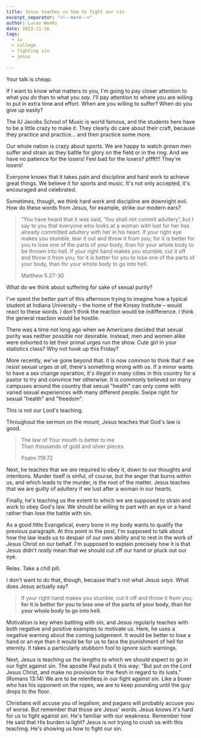 ```yaml
---
title: Jesus teaches us how to fight our sin
excerpt_separator: "<!--more-->"
author: Lucas Weeks
date: 2023-11-16
tags:
  - iu
  - college
  - fighting sin
  - jesus
  
---
```


Your talk is cheap. 

If I want to know what matters to you, I'm going to pay closer attention to what you *do* than to what you *say*. I'll pay attention to where you are willing to put in extra time and effort. When are you willing to suffer? When do you give up easily?

<!--more-->

The IU Jacobs School of Music is world famous, and the students here have to be a little crazy to make it. They clearly do care about their craft, because they practice and practice... and then practice some more.

Our whole nation is crazy about sports. We are happy to watch grown men suffer and strain as they battle for glory on the field or in the ring. And we have no patience for the losers! Feel bad for the losers? pffft!!! They're losers!

Everyone knows that it takes pain and discipline and hard work to achieve great things. We believe it for sports and music. It's not only accepted, it's encouraged and celebrated.

Sometimes, though, we think hard work and discipline are downright evil. How do these words from Jesus, for example, strike our modern ears?

> “You have heard that it was said, ‘You shall not commit adultery’; but I say to you that everyone who looks at a woman with lust for her has already committed adultery with her in his heart. If your right eye makes you stumble, tear it out and throw it from you; for it is better for you to lose one of the parts of your body, than for your whole body to be thrown into hell. If your right hand makes you stumble, cut it off and throw it from you; for it is better for you to lose one of the parts of your body, than for your whole body to go into hell. 
> 
> Matthew 5:27-30

What do we think about suffering for sake of sexual purity?

I've spent the better part of this afternoon trying to imagine how a typical student at Indiana University – the home of the Kinsey Institute – would react to these words. I don't think the reaction would be indifference. I think the general reaction would be hostile.

There was a time not long ago when we Americans decided that sexual purity was neither possible nor desirable. Instead, men and women alike were exhorted to let their primal urges run the show. Cute girl in your statistics class? Why not hook up this Friday?

More recently, we've gone beyond that. It is now common to think that if we resist sexual urges *at all*, there's something wrong with us. If a minor wants to have a sex change operation, it's *illegal* in many cities in this country for a pastor to try and convince her otherwise. It is commonly believed on many campuses around the country that sexual "health" can only come with varied sexual experiences with many different people. Swipe right for sexual "health" and "freedom".

This is not our Lord's teaching.

Throughout the sermon on the mount, Jesus teaches that God's law is good.

> The law of Your mouth is better to me    
> Than thousands of gold and silver pieces.
> 
> Psalm 119:72

Next, he teaches that we *are* required to obey it, down to our thoughts and intentions. Murder itself is sinful, of course, but the anger that burns within us, and which leads to the murder, is the root of the matter. Jesus teaches that we are guilty of adultery if we lust after a woman in our hearts.

Finally, he's teaching us the extent to which we are supposed to strain and work to obey God's law. We should be willing to part with an eye or a hand rather than lose the battle with sin.

As a good little Evangelical, every bone in my body wants to qualify the previous paragraph. At this point in the post, I'm supposed to talk about how the law leads us to despair of our own ability and to rest in the work of Jesus Christ on our behalf. I'm supposed to explain precisely how it is that Jesus didn't *really* mean that we should cut off our hand or pluck out our eye. 

Relax. Take a chill pill.

I don't want to do that, though, because that's not what Jesus *says*. What does Jesus actually say?

> If your right hand makes you stumble, cut it off and throw it from you; **for it is better for you to lose one of the parts of your body, than for your whole body to go into hell.**

Motivation is key when battling with sin, and Jesus regularly teaches with both negative and positive examples to motivate us. Here, he uses a negative warning about the coming judgement. It would be better to lose a hand or an eye than it would be for us to face the punishment of hell for eternity. It takes a particularly stubborn fool to ignore such warnings.

Next, Jesus is teaching us the lengths to which we should expect to go in our fight against sin. The apostle Paul puts it this way: "But put on the Lord Jesus Christ, and make no provision for the flesh in regard to its lusts." (Romans 13:14) We are to be relentless in our fight against sin. Like a boxer who has his opponent on the ropes, we are to keep pounding until the guy drops to the floor.

Christians will accuse you of legalism, and pagans will probably accuse you of worse. But remember that those are Jesus' words. Jesus knows it's hard for us to fight against sin. He's familiar with our weakness. Remember how He said that His burden is light? Jesus is not trying to crush us with this teaching. He's showing us how to fight our sin.